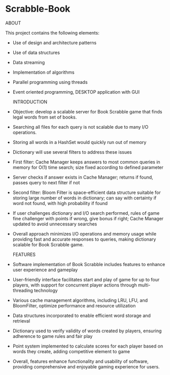 # Scrabble-Book

  ABOUT

This project contains the following elements:
- Use of design and architecture patterns
- Use of data structures
- Data streaming
- Implementation of algorithms
- Parallel programming using threads
- Event oriented programming, DESKTOP application with GUI



  INTRODUCTION

- Objective: develop a scalable server for Book Scrabble game that finds legal words from set of books.
- Searching all files for each query is not scalable due to many I/O operations.
- Storing all words in a HashSet would quickly run out of memory
- Dictionary will use several filters to address these issues
- First filter: Cache Manager keeps answers to most common queries in memory for O(1) time search; size fixed according to defined parameter
- Server checks if answer exists in Cache Manager; returns if found, passes query to next filter if not
- Second filter: Bloom Filter is space-efficient data structure suitable for storing large number of words in dictionary; can say with certainty if word not found, with high probability if found
- If user challenges dictionary and I/O search performed, rules of game fine challenger with points if wrong, give bonus if right; Cache Manager updated to avoid unnecessary searches
- Overall approach minimizes I/O operations and memory usage while providing fast and accurate responses to queries, making dictionary scalable for Book Scrabble game.


   FEATURES

- Software implementation of Book Scrabble includes features to enhance user experience and gameplay
- User-friendly interface facilitates start and play of game for up to four players, with support for concurrent player actions through multi-threading technology
- Various cache management algorithms, including LRU, LFU, and BloomFilter, optimize performance and resource utilization
- Data structures incorporated to enable efficient word storage and retrieval
- Dictionary used to verify validity of words created by players, ensuring adherence to game rules and fair play
- Point system implemented to calculate scores for each player based on words they create, adding competitive element to game
- Overall, features enhance functionality and usability of software, providing comprehensive and enjoyable gaming experience for users.




